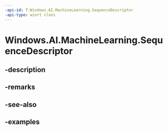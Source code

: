 ```yaml
---
-api-id: T:Windows.AI.MachineLearning.SequenceDescriptor
-api-type: winrt class
---
```


<!-- Class syntax.
public class SequenceDescriptor : IFeatureDescriptor
-->

# Windows.AI.MachineLearning.SequenceDescriptor

## -description

## -remarks

## -see-also

## -examples

